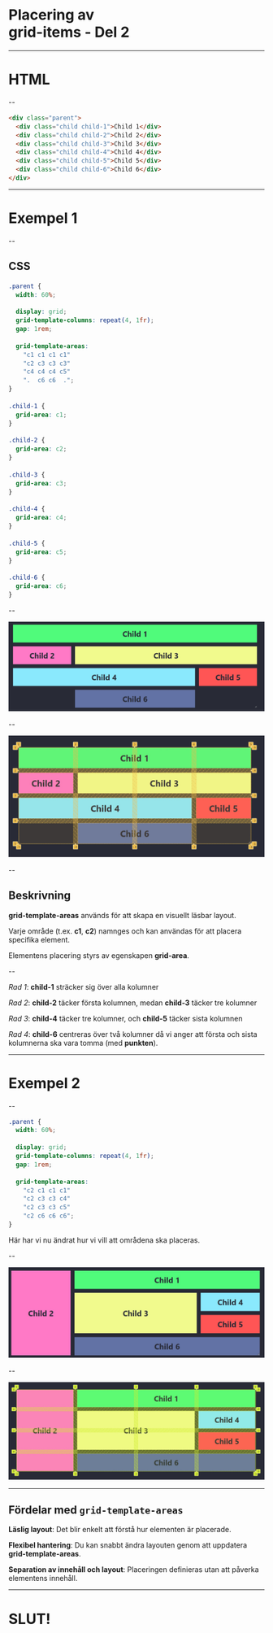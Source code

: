 # Placering av <br>grid-items - Del 2

---

# HTML

--

```html []
<div class="parent">
  <div class="child child-1">Child 1</div>
  <div class="child child-2">Child 2</div>
  <div class="child child-3">Child 3</div>
  <div class="child child-4">Child 4</div>
  <div class="child child-5">Child 5</div>
  <div class="child child-6">Child 6</div>
</div>
```

---

# Exempel 1

--

## CSS

```css
.parent {
  width: 60%;

  display: grid;
  grid-template-columns: repeat(4, 1fr);
  gap: 1rem;

  grid-template-areas:
    "c1 c1 c1 c1"
    "c2 c3 c3 c3"
    "c4 c4 c4 c5"
    ".  c6 c6  .";
}

.child-1 {
  grid-area: c1;
}

.child-2 {
  grid-area: c2;
}

.child-3 {
  grid-area: c3;
}

.child-4 {
  grid-area: c4;
}

.child-5 {
  grid-area: c5;
}

.child-6 {
  grid-area: c6;
}
```

--

![grid-04](./images/grid-04/grid-04.jpg)

--

![grid-04-inspekterare](./images/grid-04/grid-04-inspekterare.jpg)

--

## Beskrivning

**grid-template-areas** används för att skapa en visuellt läsbar layout.

Varje område (t.ex. **c1**, **c2**) namnges och kan användas för att placera specifika element.

Elementens placering styrs av egenskapen **grid-area**.

--

_Rad 1_: **child-1** sträcker sig över alla kolumner

_Rad 2_: **child-2** täcker första kolumnen, medan **child-3** täcker tre kolumner

_Rad 3_: **child-4** täcker tre kolumner, och **child-5** täcker sista kolumnen

_Rad 4_: **child-6** centreras över två kolumner då vi anger att första och sista kolumnerna ska vara tomma (med **punkten**).

---

# Exempel 2

--

```css [8-12]
.parent {
  width: 60%;

  display: grid;
  grid-template-columns: repeat(4, 1fr);
  gap: 1rem;

  grid-template-areas:
    "c2 c1 c1 c1"
    "c2 c3 c3 c4"
    "c2 c3 c3 c5"
    "c2 c6 c6 c6";
}
```

Här har vi nu ändrat hur vi vill att områdena ska placeras.

--

![grid-04b](./images/grid-04/grid-04b.jpg)

--

![grid-04b-inspekterare](./images/grid-04/grid-04b-inspekterare.jpg)

---

## Fördelar med `grid-template-areas`

**Läslig layout**: Det blir enkelt att förstå hur elementen är placerade.

**Flexibel hantering**: Du kan snabbt ändra layouten genom att uppdatera **grid-template-areas**.

**Separation av innehåll och layout**: Placeringen definieras utan att påverka elementens innehåll.

---

# SLUT!
